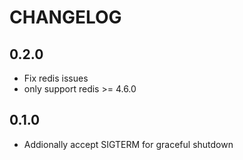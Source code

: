# CHANGELOG

## 0.2.0
* Fix redis issues
* only support redis >= 4.6.0

## 0.1.0
* Addionally accept SIGTERM for graceful shutdown
